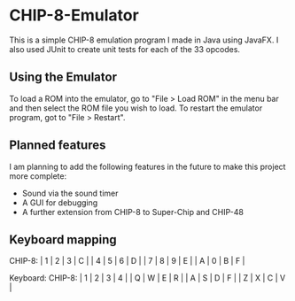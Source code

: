 # CHIP-8-Emulator
This is a simple CHIP-8 emulation program I made in Java using JavaFX. I also used JUnit to create unit tests for each of the 33 opcodes.

## Using the Emulator
To load a ROM into the emulator, go to "File > Load ROM" in the menu bar and then select the ROM file you wish to load.
To restart the emulator program, got to "File > Restart".

## Planned features
I am planning to add the following features in the future to make this project more complete:
* Sound via the sound timer
* A GUI for debugging
* A further extension from CHIP-8 to Super-Chip and CHIP-48

## Keyboard mapping
CHIP-8:
| 1 | 2 | 3 | C |
| 4 | 5 | 6 | D |
| 7 | 8 | 9 | E |
| A | 0 | B | F |

Keyboard:
CHIP-8:
| 1 | 2 | 3 | 4 |
| Q | W | E | R |
| A | S | D | F |
| Z | X | C | V |
